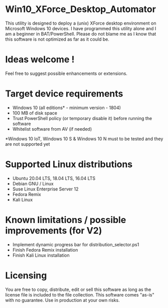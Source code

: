 # Win10_XForce_Desktop_Automator
This utility is designed to deploy a (unix) XForce desktop environment on Microsoft Windows 10 devices.
I have programmed this utility alone and I am a beginner in BAT/PowerShell.
Please do not blame me as I know that this software is not optimized as far as it could be.

# Ideas welcome !
Feel free to suggest possible enhancements or extensions.

# Target device requirements
- Windows 10 (all editions* - minimum version - 1804)
- 100 MB of disk space
- Trust PowerShell policy (or temporary disable it) before running the software
- Whitelist software from AV (if needed)

*Windows 10 IoT, Windows 10 S & Windows 10 N must to be tested and they are not supported yet


# Supported Linux distributions
- Ubuntu 20.04 LTS, 18.04 LTS, 16.04 LTS
- Debian GNU / Linux
- Suse Linux Enterprise Server 12
- Fedora Remix
- Kali Linux


# Known limitations / possible improvements (for V2)
- Implement dynamic progress bar for distribution_selector.ps1
- Finish Fedora Remix installation
- Finish Kali Linux installation


# Licensing
You are free to copy, distribute, edit or sell this software as long as the license file is included to the file collection.
This software comes "as-is" with no guarantee. Use in production at your own risks.
